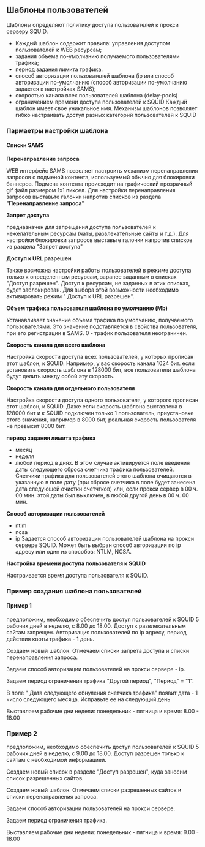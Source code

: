 ## Шаблоны пользователей ##
Шаблоны определяют политику доступа пользователей к прокси серверу SQUID.
  * Каждый шаблон содержит правила: управления доступом пользователей к WEB ресурсам;
  * задания объема по-умолчанию получаемого пользователями трафика;
  * период задания лимита трафика.
  * способ авторизации пользователей шаблона (ip или способ авторизации по-умолчанию (способ авторизации по-умолчанию задается в настройках SAMS);
  * скоростью канала всех пользователей шаблона (delay-pools)
  * ограничением времени доступа пользователей к SQUID
Каждый шаблон имеет свое уникальное имя. Механизм шаблонов позволяет гибко настраивать доступ разных категорий пользователей к SQUID


### Пармаетры настройки шаблона ###

#### Cписки SAMS ####

**Перенаправление запроса**

WEB интерфейс SAMS позволяет настроить механизм перенаправления запросов с подменой контента, используемый обычно для блокировки баннеров.
Подмена контента происходит на графический прозрачный gif файл размером 1x1 пиксел.
Для настройки перенаправления запросов выставьте галочки напротив списков из раздела "**Перенаправление запроса**"

**Запрет доступа**

предназначен для запрещения доступа пользователей к нежелательным ресурсам (чаты, развлекательные сайты и т.д.).
Для настройки блокировки запросов выставьте галочки напротив списков из раздела "Запрет доступа"

**Доступ к URL разрешен**

Также возможна настройки работы пользователей в режиме доступа только к определенным ресурсам, заранее заданным в списках "Доступ разрешен".
Доступ к ресурсам, не заданных в этих списках, будет заблокирован.
Для выбора этой возможности необходимо активировать режим " Доступ к URL разрешен".

**Объем трафика пользователя шаблона по умолчанию (Mb)**

Устанавливает значение объема трафика по умолчанию, получаемого пользователями. Это значение подставляется в свойства пользователя, при его регистрации в SAMS.
0 - трафик пользователя неограничен.

**Скорость канала для всего шаблона**

Настройка скорости доступа всех пользователей, у которых прописан этот шаблон, к SQUID.
Например, у вас скорость канала 1024 бит. если установить скорость шаблона в 128000 бит, все пользователи шаблона будут делить между собой эту скорость.

**Скорость канала для отдельного пользователя**

Настройка скорости доступа одного пользователя, у которого прописан этот шаблон, к SQUID.
Даже если скорость шаблона выставлена в 128000 бит и к SQUID подключен только 1 пользователь, приустановке этого значения,
например в 8000 бит, реальная скорость пользователя не превысит 8000 бит.

**период задания лимита трафика**

  * месяц
  * неделя
  * любой период в днях. В этом случае активируется поле введения даты следующего сброса счетчика трафика пользователей. Счетчики трафика для пользователей этого шаблона очищаются в указанную в поле дату (при сбросе счетчика в поле будет занесена дата следующей очистки счетчтков) или, если прокси сервер в 00 ч. 00 мин. этой даты был выключен, в любой другой день в 00 ч. 00 мин.

**Способ авторизации пользователей**

  * ntlm
  * ncsa
  * ip
Задается способ авторизации пользователей шаблона на прокси сервере SQUID. Может быть выбран способ авторизации по ip адресу или один из способов: NTLM, NCSA.

**Настройка времени доступа пользователя к SQUID**

Настраивается время доступа пользователя к SQUID.

### Пример создания шаблона пользователей ###
#### Пример 1 ####

предположим, необходимо обеспечить доступ пользователей к SQUID 5 рабочих дней в неделю, с 8.00 до 18.00. Доступ к развлекательным сайтам запрещен. Авторизация пользователей по ip адресу, период действия квоты трафика - 1 день.

Создаем новый шаблон. Отмечаем списки запрета доступа и списки перенаправления запроса.

Задаем способ авторизации пользователей на прокси сервере - ip.

Задаем период ограничения трафика "Другой период", "Период" = "1".

В поле " Дата следующего обнуления счетчика трафика" появит дата - 1 число следующего месяца. Исправьте ее на следующий день

Выставляем рабочие дни недели: понедельник - пятница и время: 8.00 - 18.00

### Пример 2 ###

предположим, необходимо обеспечить доступ пользователей к SQUID 5 рабочих дней в неделю, с 9.00 до 18.00. Доступ разрешен только к сайтам с необходимой информацией.

Создаем новый список в разделе "Доступ разрешен", куда заносим список разрешенных сайтов.

Создаем новый шаблон. Отмечаем списки разрешенных сайтов и списки перенаправления запроса.

Задаем способ авторизации пользователей на прокси сервере.

Задаем период ограничения трафика.

Выставляем рабочие дни недели: понедельник - пятница и время: 9.00 - 18.00